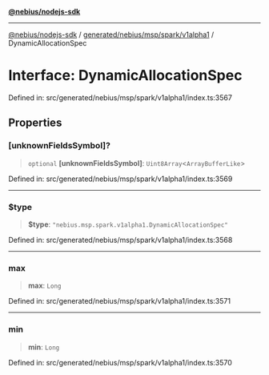 [**@nebius/nodejs-sdk**](../../../../../../README.md)

***

[@nebius/nodejs-sdk](../../../../../../README.md) / [generated/nebius/msp/spark/v1alpha1](../README.md) / DynamicAllocationSpec

# Interface: DynamicAllocationSpec

Defined in: src/generated/nebius/msp/spark/v1alpha1/index.ts:3567

## Properties

### \[unknownFieldsSymbol\]?

> `optional` **\[unknownFieldsSymbol\]**: `Uint8Array`\<`ArrayBufferLike`\>

Defined in: src/generated/nebius/msp/spark/v1alpha1/index.ts:3569

***

### $type

> **$type**: `"nebius.msp.spark.v1alpha1.DynamicAllocationSpec"`

Defined in: src/generated/nebius/msp/spark/v1alpha1/index.ts:3568

***

### max

> **max**: `Long`

Defined in: src/generated/nebius/msp/spark/v1alpha1/index.ts:3571

***

### min

> **min**: `Long`

Defined in: src/generated/nebius/msp/spark/v1alpha1/index.ts:3570
